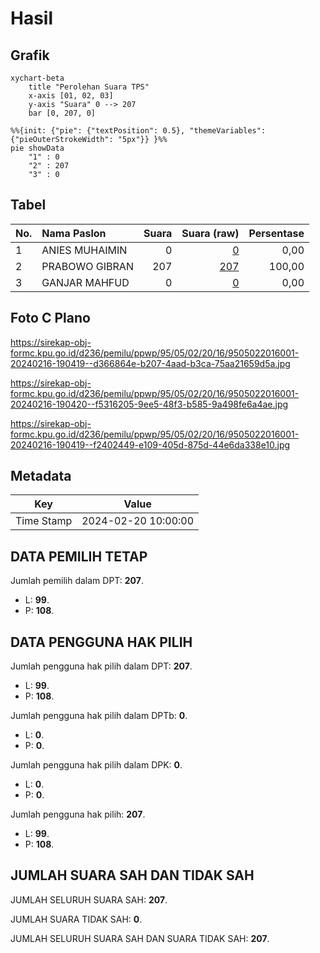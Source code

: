 # Hasil

## Grafik

```mermaid
xychart-beta
    title "Perolehan Suara TPS"
    x-axis [01, 02, 03]
    y-axis "Suara" 0 --> 207
    bar [0, 207, 0]
```

```mermaid
%%{init: {"pie": {"textPosition": 0.5}, "themeVariables": {"pieOuterStrokeWidth": "5px"}} }%%
pie showData
    "1" : 0
    "2" : 207
    "3" : 0
```

## Tabel

| No. | Nama Paslon    | Suara | Suara (raw) | Persentase |
|:--- |:-------------- | -----:| -----------:| ----------:|
| 1   | ANIES MUHAIMIN | 0     | [0][p-1]    | 0,00       |
| 2   | PRABOWO GIBRAN | 207   | [207][p-2]  | 100,00     |
| 3   | GANJAR MAHFUD  | 0     | [0][p-3]    | 0,00       |


[p-1]: https://github.com/gigit-pemilu/pemilu-2024-95-papua-pegunungan/blob/main/pilpres/hitung-suara/sub/95-papua-pegunungan/sub/05-mamberamo-tengah/sub/02-kelila/sub/2016-tonggrik/sub/001-tps/sub/paslon-1.txt
[p-2]: https://github.com/gigit-pemilu/pemilu-2024-95-papua-pegunungan/blob/main/pilpres/hitung-suara/sub/95-papua-pegunungan/sub/05-mamberamo-tengah/sub/02-kelila/sub/2016-tonggrik/sub/001-tps/sub/paslon-2.txt
[p-3]: https://github.com/gigit-pemilu/pemilu-2024-95-papua-pegunungan/blob/main/pilpres/hitung-suara/sub/95-papua-pegunungan/sub/05-mamberamo-tengah/sub/02-kelila/sub/2016-tonggrik/sub/001-tps/sub/paslon-3.txt

## Foto C Plano

https://sirekap-obj-formc.kpu.go.id/d236/pemilu/ppwp/95/05/02/20/16/9505022016001-20240216-190419--d366864e-b207-4aad-b3ca-75aa21659d5a.jpg

https://sirekap-obj-formc.kpu.go.id/d236/pemilu/ppwp/95/05/02/20/16/9505022016001-20240216-190420--f5316205-9ee5-48f3-b585-9a498fe6a4ae.jpg

https://sirekap-obj-formc.kpu.go.id/d236/pemilu/ppwp/95/05/02/20/16/9505022016001-20240216-190419--f2402449-e109-405d-875d-44e6da338e10.jpg


## Metadata

| Key        | Value               |
| ---------- | ------------------- |
| Time Stamp | 2024-02-20 10:00:00 |


## DATA PEMILIH TETAP

Jumlah pemilih dalam DPT: **207**.
 * L: **99**.
 * P: **108**.

## DATA PENGGUNA HAK PILIH

Jumlah pengguna hak pilih dalam DPT: **207**.
 * L: **99**.
 * P: **108**.

Jumlah pengguna hak pilih dalam DPTb: **0**.
 * L: **0**.
 * P: **0**.

Jumlah pengguna hak pilih dalam DPK: **0**.
 * L: **0**.
 * P: **0**.

Jumlah pengguna hak pilih: **207**.
 * L: **99**.
 * P: **108**.

## JUMLAH SUARA SAH DAN TIDAK SAH

JUMLAH SELURUH SUARA SAH: **207**.

JUMLAH SUARA TIDAK SAH: **0**.

JUMLAH SELURUH SUARA SAH DAN SUARA TIDAK SAH: **207**.


